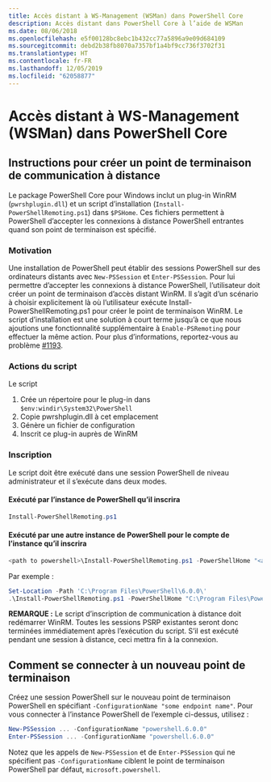 ```yaml
---
title: Accès distant à WS-Management (WSMan) dans PowerShell Core
description: Accès distant dans PowerShell Core à l’aide de WSMan
ms.date: 08/06/2018
ms.openlocfilehash: e5f00128bc8ebc1b432cc77a5896a9e09d684109
ms.sourcegitcommit: debd2b38fb8070a7357bf1a4bf9cc736f3702f31
ms.translationtype: HT
ms.contentlocale: fr-FR
ms.lasthandoff: 12/05/2019
ms.locfileid: "62058877"
---
```

# <a name="ws-management-wsman-remoting-in-powershell-core"></a>Accès distant à WS-Management (WSMan) dans PowerShell Core

## <a name="instructions-to-create-a-remoting-endpoint"></a>Instructions pour créer un point de terminaison de communication à distance

Le package PowerShell Core pour Windows inclut un plug-in WinRM (`pwrshplugin.dll`) et un script d’installation (`Install-PowerShellRemoting.ps1`) dans `$PSHome`.
Ces fichiers permettent à PowerShell d’accepter les connexions à distance PowerShell entrantes quand son point de terminaison est spécifié.

### <a name="motivation"></a>Motivation

Une installation de PowerShell peut établir des sessions PowerShell sur des ordinateurs distants avec `New-PSSession` et `Enter-PSSession`.
Pour lui permettre d’accepter les connexions à distance PowerShell, l’utilisateur doit créer un point de terminaison d’accès distant WinRM.
Il s’agit d’un scénario à choisir explicitement là où l’utilisateur exécute Install-PowerShellRemoting.ps1 pour créer le point de terminaison WinRM.
Le script d’installation est une solution à court terme jusqu’à ce que nous ajoutions une fonctionnalité supplémentaire à `Enable-PSRemoting` pour effectuer la même action.
Pour plus d’informations, reportez-vous au problème [#1193](https://github.com/PowerShell/PowerShell/issues/1193).

### <a name="script-actions"></a>Actions du script

Le script

1. Crée un répertoire pour le plug-in dans `$env:windir\System32\PowerShell`
1. Copie pwrshplugin.dll à cet emplacement
1. Génère un fichier de configuration
1. Inscrit ce plug-in auprès de WinRM

### <a name="registration"></a>Inscription

Le script doit être exécuté dans une session PowerShell de niveau administrateur et il s’exécute dans deux modes.

#### <a name="executed-by-the-instance-of-powershell-that-it-will-register"></a>Exécuté par l’instance de PowerShell qu’il inscrira

```powershell
Install-PowerShellRemoting.ps1
```

#### <a name="executed-by-another-instance-of-powershell-on-behalf-of-the-instance-that-it-will-register"></a>Exécuté par une autre instance de PowerShell pour le compte de l’instance qu’il inscrira

```powershell
<path to powershell>\Install-PowerShellRemoting.ps1 -PowerShellHome "<absolute path to the instance's $PSHOME>"
```

Par exemple :

```powershell
Set-Location -Path 'C:\Program Files\PowerShell\6.0.0\'
.\Install-PowerShellRemoting.ps1 -PowerShellHome "C:\Program Files\PowerShell\6.0.0\"
```

**REMARQUE :** Le script d’inscription de communication à distance doit redémarrer WinRM. Toutes les sessions PSRP existantes seront donc terminées immédiatement après l’exécution du script. S’il est exécuté pendant une session à distance, ceci mettra fin à la connexion.

## <a name="how-to-connect-to-the-new-endpoint"></a>Comment se connecter à un nouveau point de terminaison

Créez une session PowerShell sur le nouveau point de terminaison PowerShell en spécifiant `-ConfigurationName "some endpoint name"`. Pour vous connecter à l’instance PowerShell de l’exemple ci-dessus, utilisez :

```powershell
New-PSSession ... -ConfigurationName "powershell.6.0.0"
Enter-PSSession ... -ConfigurationName "powershell.6.0.0"
```

Notez que les appels de `New-PSSession` et de `Enter-PSSession` qui ne spécifient pas `-ConfigurationName` ciblent le point de terminaison PowerShell par défaut, `microsoft.powershell`.